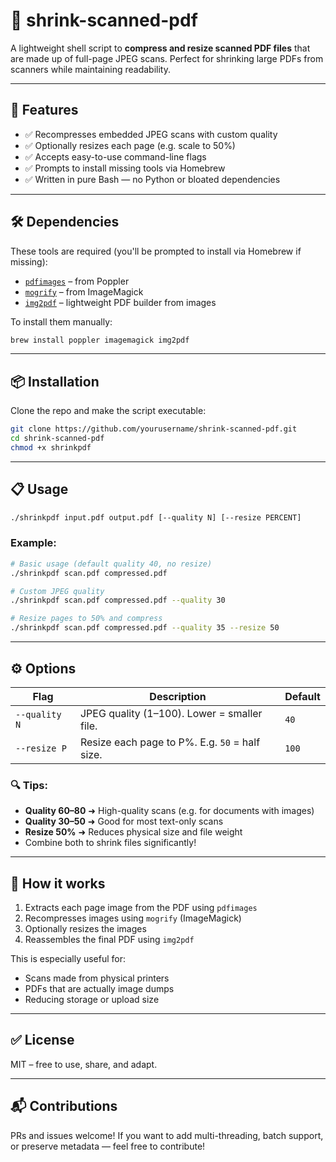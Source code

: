 # 📄 shrink-scanned-pdf

A lightweight shell script to **compress and resize scanned PDF files** that are made up of full-page JPEG scans. Perfect for shrinking large PDFs from scanners while maintaining readability.

---

## 🚀 Features

- ✅ Recompresses embedded JPEG scans with custom quality
- ✅ Optionally resizes each page (e.g. scale to 50%)
- ✅ Accepts easy-to-use command-line flags
- ✅ Prompts to install missing tools via Homebrew
- ✅ Written in pure Bash — no Python or bloated dependencies

---

## 🛠️ Dependencies

These tools are required (you'll be prompted to install via Homebrew if missing):

- [`pdfimages`](https://poppler.freedesktop.org/) – from Poppler
- [`mogrify`](https://imagemagick.org/) – from ImageMagick
- [`img2pdf`](https://gitlab.mister-muffin.de/josch/img2pdf) – lightweight PDF builder from images

To install them manually:

```bash
brew install poppler imagemagick img2pdf
```

---

## 📦 Installation

Clone the repo and make the script executable:

```bash
git clone https://github.com/yourusername/shrink-scanned-pdf.git
cd shrink-scanned-pdf
chmod +x shrinkpdf
```

---

## 📋 Usage

```bash
./shrinkpdf input.pdf output.pdf [--quality N] [--resize PERCENT]
```

### Example:

```bash
# Basic usage (default quality 40, no resize)
./shrinkpdf scan.pdf compressed.pdf

# Custom JPEG quality
./shrinkpdf scan.pdf compressed.pdf --quality 30

# Resize pages to 50% and compress
./shrinkpdf scan.pdf compressed.pdf --quality 35 --resize 50
```

---

## ⚙️ Options

| Flag           | Description                                        | Default |
|----------------|----------------------------------------------------|---------|
| `--quality N`  | JPEG quality (1–100). Lower = smaller file.        | `40`    |
| `--resize P`   | Resize each page to P%. E.g. `50` = half size.     | `100`   |

### 🔍 Tips:

- **Quality 60–80** ➜ High-quality scans (e.g. for documents with images)
- **Quality 30–50** ➜ Good for most text-only scans
- **Resize 50%** ➜ Reduces physical size and file weight
- Combine both to shrink files significantly!

---

## 🧪 How it works

1. Extracts each page image from the PDF using `pdfimages`
2. Recompresses images using `mogrify` (ImageMagick)
3. Optionally resizes the images
4. Reassembles the final PDF using `img2pdf`

This is especially useful for:
- Scans made from physical printers
- PDFs that are actually image dumps
- Reducing storage or upload size

---

## ✅ License

MIT – free to use, share, and adapt.

---

## 📬 Contributions

PRs and issues welcome! If you want to add multi-threading, batch support, or preserve metadata — feel free to contribute!
